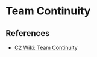 # Team Continuity

## References

* [C2 Wiki: Team Continuity](https://c2.com/cgi/wiki?TeamContinuity)
